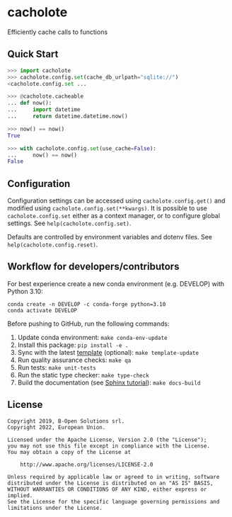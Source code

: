 # cacholote

Efficiently cache calls to functions

## Quick Start

```python
>>> import cacholote
>>> cacholote.config.set(cache_db_urlpath="sqlite://")
<cacholote.config.set ...

>>> @cacholote.cacheable
... def now():
...     import datetime
...     return datetime.datetime.now()

>>> now() == now()
True

>>> with cacholote.config.set(use_cache=False):
...     now() == now()
False

```

## Configuration

Configuration settings can be accessed using `cacholote.config.get()` and modified using `cacholote.config.set(**kwargs)`. It is possible to use `cacholote.config.set` either as a context manager, or to configure global settings. See `help(cacholote.config.set)`.

Defaults are controlled by environment variables and dotenv files. See `help(cacholote.config.reset)`.

## Workflow for developers/contributors

For best experience create a new conda environment (e.g. DEVELOP) with Python 3.10:

```
conda create -n DEVELOP -c conda-forge python=3.10
conda activate DEVELOP
```

Before pushing to GitHub, run the following commands:

1. Update conda environment: `make conda-env-update`
1. Install this package: `pip install -e .`
1. Sync with the latest [template](https://github.com/ecmwf-projects/cookiecutter-conda-package) (optional): `make template-update`
1. Run quality assurance checks: `make qa`
1. Run tests: `make unit-tests`
1. Run the static type checker: `make type-check`
1. Build the documentation (see [Sphinx tutorial](https://www.sphinx-doc.org/en/master/tutorial/)): `make docs-build`

## License

```
Copyright 2019, B-Open Solutions srl.
Copyright 2022, European Union.

Licensed under the Apache License, Version 2.0 (the "License");
you may not use this file except in compliance with the License.
You may obtain a copy of the License at

    http://www.apache.org/licenses/LICENSE-2.0

Unless required by applicable law or agreed to in writing, software
distributed under the License is distributed on an "AS IS" BASIS,
WITHOUT WARRANTIES OR CONDITIONS OF ANY KIND, either express or implied.
See the License for the specific language governing permissions and
limitations under the License.
```
